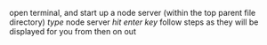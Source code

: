 open terminal, and start up a node server (within the top parent file directory)
*type* node server *hit enter key*
follow steps as they will be displayed for you from then on out